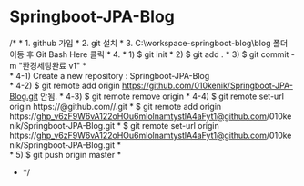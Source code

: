 # Springboot-JPA-Blog

/*
		 * 1. github 가입
		 * 2. git 설치
		 * 3. C:\workspace-springboot-blog\blog 폴더 이동 후 Git Bash Here 클릭
		 * 4.
		 *     1) $ git init
		 *     2) $ git add .
		 *     3) $ git commit -m "환경세팅완료 v1"
		 *      
		 *     4-1) Create a new repository : Springboot-JPA-Blog   
		 *     4-2) $ git remote add origin https://github.com/010kenik/Springboot-JPA-Blog.git 안됨.
		 *     4-3) $ git remote remove origin
		 *     4-4) $ git remote set-url origin https://<githubtoken>@github.com/<username>/<repositoryname>.git
		 *             $ git remote add origin https://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@github.com/010kenik/Springboot-JPA-Blog.git
		 *             $ git remote set-url origin https://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@github.com/010kenik/Springboot-JPA-Blog.git
		 *      
		 *     5) $ git push origin master
		 *    
* */
